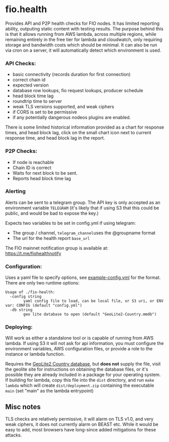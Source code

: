 # fio.health

Provides API and P2P health checks for FIO nodes. It has limited reporting ability, outputing static content
with testing results. The purpose behind this is that it allows running from AWS lambda, across multiple regions,
while remaining entirely in the free tier for lambda and cloudwatch, only requiring storage and bandwidth costs which
should be minimal. It can also be run via cron on a server, it will automatically detect which environment is used.

### API Checks:

 - basic connectivity (records duration for first connection)
 - correct chain id
 - expected version
 - database row lookups, fio request lookups, producer schedule
 - head block time lag
 - roundtrip time to server
 - weak TLS versions supported, and weak ciphers
 - if CORS is set to be permissive
 - if any potentially dangerous nodeos plugins are enabled.

There is some limited historical information provided as a chart for response times, and head block lag, click on the
small chart icon next to current response time, and head block lag in the report.

### P2P Checks:

 - If node is reachable
 - Chain ID is correct
 - Waits for next block to be sent.
 - Reports head block time lag

### Alerting

Alerts can be sent to a telegram group. The API key is only accepted as an environment variable `TELEGRAM`
(it's likely that if using S3 that this could be public, and would be bad to expose the key.)

Expects two variables to be set in config.yml if using telegram:
 - The group / channel, `telegram_channel`uses the @groupname format
 - The url for the health report `base_url`

The FIO mainnet notification group is available at: https://t.me/fiohealthnotify

### Configuration:

Uses a yaml file to specify options, see [example-config.yml](./example-config.yml) for the format.
There are only two runtime options:

```
Usage of ./fio-health:
  -config string
    	yaml config file to load, can be local file, or S3 uri, or ENV var: CONFIG (default "config.yml")
  -db string
    	geo lite database to open (default "GeoLite2-Country.mmdb")
```

### Deploying:

Will work as either a standalone tool or is capable of running from AWS lambda. If using S3 it will not ask for api
information, you must configure the environment variables, AWS configuration files, or provide a role to the instance
or lambda function.

Requires the [GeoLite2 Country database](https://www.maxmind.com/), but **does not** supply the file, visit the geolite site
for instructions on obtaining the database files, or it's possible they are already included in a package for your
operating system. If building for lambda, copy this file into the `dist` directory, and run `make lambda` which will
create `dist/deployment.zip` containing the executable `main` (set "main" as the lambda entrypoint)

## Misc notes

TLS checks are relatively permissive, it will alarm on TLS v1.0, and very weak ciphers, it does not currently alarm on
BEAST etc. While it would be easy to add, most browsers have long-since added mitigations for these attacks.


